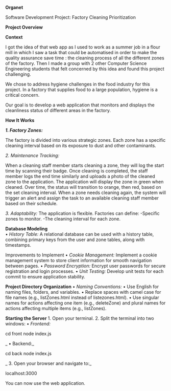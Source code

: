 **Organet**

Software Development Project: Factory Cleaning Prioritization

**Project Overview**

**Context**

I got the idea of that web app as I used to work as a summer job in a flour mill in which I saw a task that could be automatised in order to make the quality assurance save time : the cleaning process of all the different zones of the factory.
Then I made a group with 2 other Computer Science Engineering students that felt concerned by this idea and found this project challenging. 

We chose to address hygiene challenges in the food industry for this project. In a factory that supplies food to a large population, hygiene is a critical concern.

Our goal is to develop a web application that monitors and displays the cleanliness status of different areas in the factory.

**How It Works**

_**1.	Factory Zones:**_

The factory is divided into various strategic zones. Each zone has a specific cleaning interval based on its exposure to dust and other contaminants.

_2.	Maintenance Tracking:_
 
When a cleaning staff member starts cleaning a zone, they will log the start time by scanning their badge.
Once cleaning is completed, the staff member logs the end time similarly and uploads a photo of the cleaned zone to the application.
The application will display the zone in green when cleaned. Over time, the status will transition to orange, then red, based on the set cleaning interval.
When a zone needs cleaning again, the system will trigger an alert and assign the task to an available cleaning staff member based on their schedule.
 
_3.	Adaptability:_
 The application is flexible. Factories can define:
	-Specific zones to monitor.
	-The cleaning interval for each zone.

**Database Modeling**	
	•	_History Table:_
A relational database can be used with a history table, combining primary keys from the user and zone tables, along with timestamps.

Improvements to Implement
	•	_Cookie Management:_
Implement a cookie management system to store client information for smooth navigation between pages.
	•	_Password Encryption:_
Encrypt user passwords for secure registration and login processes.
	•	_Unit Testing:_
Develop unit tests for each commit to ensure application stability.

**Project Directory Organization**
	•	_Naming Conventions:_
	•	Use English for naming files, folders, and variables.
	•	Replace spaces with camel case for file names (e.g., listZones.html instead of listezones.html).
	•	Use singular names for actions affecting one item (e.g., deleteZone) and plural names for actions affecting multiple items (e.g., listZones).

**Starting the Server**
	1.	Open your terminal.
	2.	Split the terminal into two windows:
	•	_Frontend:_

cd front
node index.js


_	•	Backend:_

cd back
node index.js


_	3.	Open your browser and navigate to:_

localhost:3000



You can now use the web application.
